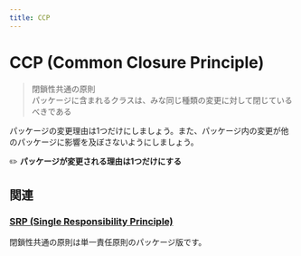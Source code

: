 ```yaml
---
title: CCP
---
```


# CCP (Common Closure Principle)
> 閉鎖性共通の原則  
> パッケージに含まれるクラスは、みな同じ種類の変更に対して閉じているべきである

パッケージの変更理由は1つだけにしましょう。また、パッケージ内の変更が他のパッケージに影響を及ぼさないようにしましょう。

:pencil2: **パッケージが変更される理由は1つだけにする**

## 関連
### [SRP (Single Responsibility Principle)](SRP.md)
閉鎖性共通の原則は単一責任原則のパッケージ版です。
